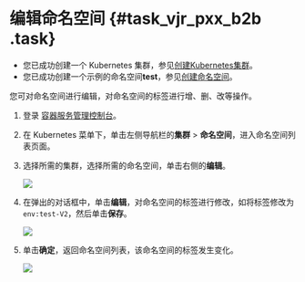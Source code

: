 # 编辑命名空间 {#task_vjr_pxx_b2b .task}

-   您已成功创建一个 Kubernetes 集群，参见[创建Kubernetes集群](intl.zh-CN/用户指南/Kubernetes集群/集群管理/创建Kubernetes集群.md#)。
-   您已成功创建一个示例的命名空间**test**，参见[创建命名空间](intl.zh-CN/用户指南/Kubernetes集群/命名空间管理/创建命名空间.md#)。

您可对命名空间进行编辑，对命名空间的标签进行增、删、改等操作。

1.  登录 [容器服务管理控制台](https://cs.console.aliyun.com/)。 
2.  在 Kubernetes 菜单下，单击左侧导航栏的**集群** \> **命名空间**，进入命名空间列表页面。 
3.  选择所需的集群，选择所需的命名空间，单击右侧的**编辑**。 

    ![](http://static-aliyun-doc.oss-cn-hangzhou.aliyuncs.com/assets/img/16673/155721056510709_zh-CN.png)

4.  在弹出的对话框中，单击**编辑**，对命名空间的标签进行修改，如将标签修改为`env:test-V2`，然后单击**保存**。 

    ![](http://static-aliyun-doc.oss-cn-hangzhou.aliyuncs.com/assets/img/16673/155721056510710_zh-CN.png)

5.  单击**确定**，返回命名空间列表，该命名空间的标签发生变化。 

    ![](http://static-aliyun-doc.oss-cn-hangzhou.aliyuncs.com/assets/img/16673/155721056510711_zh-CN.png)


